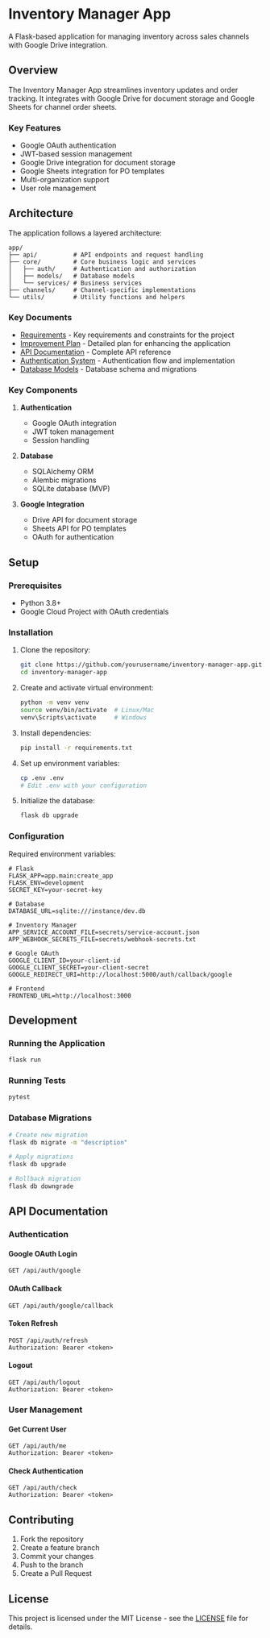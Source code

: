 # Inventory Manager App

A Flask-based application for managing inventory across sales channels with Google Drive integration.

## Overview

The Inventory Manager App streamlines inventory updates and order tracking. It integrates with Google Drive for document storage and Google Sheets for channel order sheets.

### Key Features

- Google OAuth authentication
- JWT-based session management
- Google Drive integration for document storage
- Google Sheets integration for PO templates
- Multi-organization support
- User role management

## Architecture

The application follows a layered architecture:

```
app/
├── api/          # API endpoints and request handling
├── core/         # Core business logic and services
│   ├── auth/     # Authentication and authorization
│   ├── models/   # Database models
│   └── services/ # Business services
├── channels/     # Channel-specific implementations
└── utils/        # Utility functions and helpers
```

### Key Documents

- [Requirements](./requirements.md) - Key requirements and constraints for the project
- [Improvement Plan](./plan.md) - Detailed plan for enhancing the application
- [API Documentation](./api.md) - Complete API reference
- [Authentication System](./authentication.md) - Authentication flow and implementation
- [Database Models](./database.md) - Database schema and migrations

### Key Components

1. **Authentication**
   - Google OAuth integration
   - JWT token management
   - Session handling

2. **Database**
   - SQLAlchemy ORM
   - Alembic migrations
   - SQLite database (MVP)

3. **Google Integration**
   - Drive API for document storage
   - Sheets API for PO templates
   - OAuth for authentication

## Setup

### Prerequisites

- Python 3.8+
- Google Cloud Project with OAuth credentials

### Installation

1. Clone the repository:
   ```bash
   git clone https://github.com/yourusername/inventory-manager-app.git
   cd inventory-manager-app
   ```

2. Create and activate virtual environment:
   ```bash
   python -m venv venv
   source venv/bin/activate  # Linux/Mac
   venv\Scripts\activate     # Windows
   ```

3. Install dependencies:
   ```bash
   pip install -r requirements.txt
   ```

4. Set up environment variables:
   ```bash
   cp .env .env
   # Edit .env with your configuration
   ```

5. Initialize the database:
   ```bash
   flask db upgrade
   ```

### Configuration

Required environment variables:

```env
# Flask
FLASK_APP=app.main:create_app
FLASK_ENV=development
SECRET_KEY=your-secret-key

# Database
DATABASE_URL=sqlite:///instance/dev.db

# Inventory Manager
APP_SERVICE_ACCOUNT_FILE=secrets/service-account.json
APP_WEBHOOK_SECRETS_FILE=secrets/webhook-secrets.txt

# Google OAuth
GOOGLE_CLIENT_ID=your-client-id
GOOGLE_CLIENT_SECRET=your-client-secret
GOOGLE_REDIRECT_URI=http://localhost:5000/auth/callback/google

# Frontend
FRONTEND_URL=http://localhost:3000
```

## Development

### Running the Application

```bash
flask run
```

### Running Tests

```bash
pytest
```

### Database Migrations

```bash
# Create new migration
flask db migrate -m "description"

# Apply migrations
flask db upgrade

# Rollback migration
flask db downgrade
```

## API Documentation

### Authentication

#### Google OAuth Login
```http
GET /api/auth/google
```

#### OAuth Callback
```http
GET /api/auth/google/callback
```

#### Token Refresh
```http
POST /api/auth/refresh
Authorization: Bearer <token>
```

#### Logout
```http
GET /api/auth/logout
Authorization: Bearer <token>
```

### User Management

#### Get Current User
```http
GET /api/auth/me
Authorization: Bearer <token>
```

#### Check Authentication
```http
GET /api/auth/check
Authorization: Bearer <token>
```

## Contributing

1. Fork the repository
2. Create a feature branch
3. Commit your changes
4. Push to the branch
5. Create a Pull Request

## License

This project is licensed under the MIT License - see the [LICENSE](LICENSE) file for details. 
